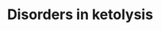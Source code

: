 ---
annotations:
- id: PW:0000002
  parent: classic metabolic pathway
  type: Pathway Ontology
  value: classic metabolic pathway
- id: PW:0002549
  parent: disease pathway
  type: Pathway Ontology
  value: succinyl-CoA:3-oxoacid transferase deficiency pathway
- id: DOID:14723
  parent: genetic disease
  type: Disease Ontology
  value: beta-ketothiolase deficiency
- id: PW:0000777
  parent: classic metabolic pathway
  type: Pathway Ontology
  value: ketone bodies degradation pathway
- id: PW:0000454
  parent: classic metabolic pathway
  type: Pathway Ontology
  value: cholesterol biosynthetic pathway
authors:
- SamDrabbe
- DeSl
- Eweitz
- Egonw
citedin: ''
communities:
- IEM
- RareDiseases
description: 'The disorders of Ketolysis pathway described the molecular mechanism
  utilized under starvation or fasting conditions.  This pathway was inspired by Chapter
  23 of the book of Blau, edition 4 (ISBN 3642403360 (978-3642403361)), Figure 23.3.  For
  the ketone body pathway see: [WP5175](https://www.wikipathways.org/index.php/Pathway:WP5175) '
last-edited: 2025-03-08
ndex: null
organisms:
- Homo sapiens
redirect_from:
- /index.php/Pathway:WP5195
- /instance/WP5195
- /instance/WP5195_r137693
revision: r137693
schema-jsonld:
- '@context': https://schema.org/
  '@id': https://wikipathways.github.io/pathways/WP5195.html
  '@type': Dataset
  creator:
    '@type': Organization
    name: WikiPathways
  description: 'The disorders of Ketolysis pathway described the molecular mechanism
    utilized under starvation or fasting conditions.  This pathway was inspired by
    Chapter 23 of the book of Blau, edition 4 (ISBN 3642403360 (978-3642403361)),
    Figure 23.3.  For the ketone body pathway see: [WP5175](https://www.wikipathways.org/index.php/Pathway:WP5175) '
  keywords:
  - 3-hydroxybutyric acid
  - Acetoacetate
  - Acetoacetyl-CoA
  - Acetyl-CoA
  - BDH1
  - CT
  - HMCS1
  - HMG-CoA
  - HSCoA
  - MAT
  - SCOT1
  - Succinate
  - Succinyl-CoA
  license: CC0
  name: Disorders in ketolysis
seo: CreativeWork
title: Disorders in ketolysis
wpid: WP5195
---